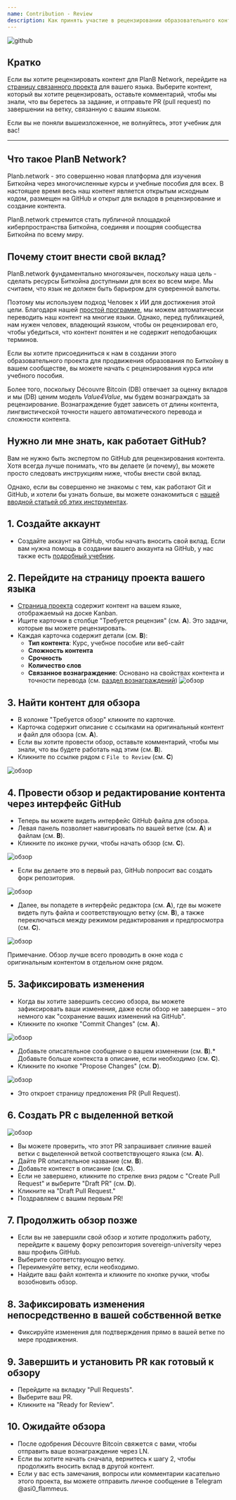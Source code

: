 ```yaml
---
name: Contribution - Review
description: Как принять участие в рецензировании образовательного контента на PlanB Network?
---
```

![github](assets/cover.webp)

## Кратко
Если вы хотите рецензировать контент для PlanB Network, перейдите на [страницу связанного проекта](https://github.com/DecouvreBitcoin/sovereign-university-data/projects?query=is%3Aopen) для вашего языка. Выберите контент, который вы хотите рецензировать, оставьте комментарий, чтобы мы знали, что вы беретесь за задание, и отправьте PR (pull request) по завершении на ветку, связанную с вашим языком.

Если вы не поняли вышеизложенное, не волнуйтесь, этот учебник для вас!

---

## Что такое PlanB Network?

Planb.network - это совершенно новая платформа для изучения Биткойна через многочисленные курсы и учебные пособия для всех. В настоящее время весь наш контент является открытым исходным кодом, размещен на GitHub и открыт для вкладов в рецензирование и создание контента.

PlanB.network стремится стать публичной площадкой киберпространства Биткойна, соединяя и поощряя сообщества Биткойна по всему миру.

## Почему стоит внести свой вклад?

PlanB.network фундаментально многоязычен, поскольку наша цель - сделать ресурсы Биткойна доступными для всех во всем мире. Мы считаем, что язык не должен быть барьером для суверенной валюты.

Поэтому мы используем подход Человек x ИИ для достижения этой цели. Благодаря нашей [простой программе](https://github.com/Asi0Flammeus/LLM-Translator), мы можем автоматически переводить наш контент на многие языки. Однако, перед публикацией, нам нужен человек, владеющий языком, чтобы он рецензировал его, чтобы убедиться, что контент понятен и не содержит неподобающих терминов.

Если вы хотите присоединиться к нам в создании этого образовательного проекта для продвижения образования по Биткойну в вашем сообществе, вы можете начать с рецензирования курса или учебного пособия.

Более того, поскольку Découvre Bitcoin (DB) отвечает за оценку вкладов и мы (DB) ценим модель *Value4Value*, мы будем вознаграждать за рецензирование. Вознаграждение будет зависеть от длины контента, лингвистической точности нашего автоматического перевода и сложности контента.

## Нужно ли мне знать, как работает GitHub?

Вам не нужно быть экспертом по GitHub для рецензирования контента.
Хотя всегда лучше понимать, что вы делаете (и почему), вы можете просто следовать инструкциям ниже, чтобы внести свой вклад.

Однако, если вы совершенно не знакомы с тем, как работают Git и GitHub, и хотели бы узнать больше, вы можете ознакомиться с [нашей вводной статьей об этих инструментах](https://planb.network/tutorials/others/basics-of-github).

## 1. Создайте аккаунт
* Создайте аккаунт на GitHub, чтобы начать вносить свой вклад. Если вам нужна помощь в создании вашего аккаунта на GitHub, у нас также есть [подробный учебник](https://planb.network/tutorials/others/create-github-account).
## **2. Перейдите на страницу проекта вашего языка**
* [Страница проекта](https://github.com/DecouvreBitcoin/sovereign-university-data/projects?query=is%3Aopen) содержит контент на вашем языке, отображаемый на доске Kanban.
* Ищите карточки в столбце "Требуется рецензия" (см. **A**). Это задачи, которые вы можете рецензировать.
* Каждая карточка содержит детали (см. **B**):
	- **Тип контента**: Курс, учебное пособие или веб-сайт
	- **Сложность контента**
	- **Срочность**
	- **Количество слов**
	- **Связанное вознаграждение**: Основано на свойствах контента и точности перевода (см. [раздел вознаграждений](https://github.com/DecouvreBitcoin/sovereign-university-data?tab=readme-ov-file#sat-reward))
![обзор](assets/1.webp)
## **3. Найти контент для обзора**
* В колонке "Требуется обзор" кликните по карточке.
* Карточка содержит описание с ссылками на оригинальный контент и файл для обзора (см. **A**).
* Если вы хотите провести обзор, оставьте комментарий, чтобы мы знали, что вы будете работать над этим (см. **B**).
* Кликните по ссылке рядом с `File to Review` (см. **C**)

![обзор](assets/2.webp)

## **4. Провести обзор и редактирование контента через интерфейс GitHub**
* Теперь вы можете видеть интерфейс GitHub файла для обзора.
* Левая панель позволяет навигировать по вашей ветке (см. **A**) и файлам (см. **B**).
* Кликните по иконке ручки, чтобы начать обзор (см. **C**).

![обзор](assets/3.webp)

* Если вы делаете это в первый раз, GitHub попросит вас создать форк репозитория.

![обзор](assets/4.webp)

* Далее, вы попадете в интерфейс редактора (см. **A**), где вы можете видеть путь файла и соответствующую ветку (см. **B**), а также переключаться между режимом редактирования и предпросмотра (см. **C**).

![обзор](assets/5.webp)

Примечание. Обзор лучше всего проводить в окне кода с оригинальным контентом в отдельном окне рядом.

## **5. Зафиксировать изменения**

* Когда вы хотите завершить сессию обзора, вы можете зафиксировать ваши изменения, даже если обзор не завершен – это немного как "сохранение ваших изменений на GitHub".
* Кликните по кнопке "Commit Changes" (см. **A**).

![обзор](assets/6.webp)
* Добавьте описательное сообщение о вашем изменении (см. **B**).* Добавьте больше контекста в описание, если необходимо (см. **C**).
* Кликните по кнопке "Propose Changes" (см. **D**).

![обзор](assets/7.webp)

* Это откроет страницу предложения PR (Pull Request).

## **6. Создать PR с выделенной веткой**
![обзор](assets/8.webp)

* Вы можете проверить, что этот PR запрашивает слияние вашей ветки с выделенной веткой соответствующего языка (см. **A**).
* Дайте PR описательное название (см. **B**).
* Добавьте контекст в описание (см. **C**).
* Если не завершено, кликните по стрелке вниз рядом с "Create Pull Request" и выберите "Draft PR" (см. **D**).
* Кликните на "Draft Pull Request."
* Поздравляем с вашим первым PR!

## **7. Продолжить обзор позже**
* Если вы не завершили свой обзор и хотите продолжить работу, перейдите к вашему форку репозитория sovereign-university через ваш профиль GitHub.
* Выберите соответствующую ветку.
* Переименуйте ветку, если необходимо.
* Найдите ваш файл контента и кликните по кнопке ручки, чтобы возобновить обзор.

## **8. Зафиксировать изменения непосредственно в вашей собственной ветке**
* Фиксируйте изменения для подтверждения прямо в вашей ветке по мере продвижения.

## **9. Завершить и установить PR как готовый к обзору**
* Перейдите на вкладку "Pull Requests".
* Выберите ваш PR.
* Кликните на "Ready for Review".

## 10. Ожидайте обзора
* После одобрения Découvre Bitcoin свяжется с вами, чтобы отправить ваше вознаграждение через LN.
* Если вы хотите начать сначала, вернитесь к шагу 2, чтобы продолжить вносить вклад в другой контент.
* Если у вас есть замечания, вопросы или комментарии касательно этого проекта, вы можете отправить личное сообщение в Telegram @asi0_flammeus.